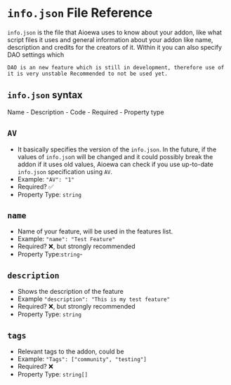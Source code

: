 # `info.json` File Reference

`info.json` is the file that Aioewa uses to know about your addon, like what script files it uses and general information about your addon like name, description and credits for the creators of it. Within it you can also specify DAO settings which 


```admonish error title="Do not use DAO yet!" 
DAO is an new feature which is still in development, therefore use of it is very unstable Recommended to not be used yet. 
```



## `info.json` syntax

Name - Description - Code - Required - Property type

## `AV` 
- It basically specifies the version of the `info.json`. In the future, if the values of `info.jso`n will be changed and it could possibly break the addon if it uses old values, Aioewa can check if you use up-to-date `info.json`
specification using `AV`.
- Example: `"AV": "1"`
- Required? ✅ 
- Property Type: `string`

## `name` 
- Name of your feature, will be used in the features list. 
- Example: `"name": "Test Feature"` 
- Required? ❌, but strongly recommended 
- Property Type:`string`-

## `description` 
- Shows the description of the feature 
- Example `"description": "This is my test feature" `
- Required? ❌, but strongly recommended
- Property Type: `string`

## `tags` 
- Relevant tags to the addon, could be
- Example: `"Tags": ["community", "testing"]`
- Required? ❌
- Property Type: `string[]`

<!-- 
## `` 
- description here please.
- Example: `"bla bla": "æøå"`
- Required? ✅ maybe?
- Property Type: `string`
-->
